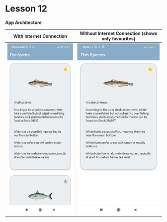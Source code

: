 # Lesson 12

**App Architecture**

With Internet Connection | Without Internet Connection (shows only favourites)
:-------------------:|:------------:
<img src="screenshots/1.jpg" width="280" height="550"> | <img src="screenshots/2.jpg" width="280" height="550">